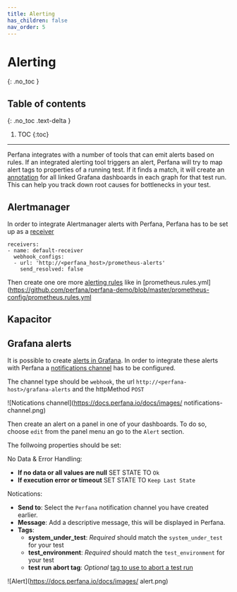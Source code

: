 ```yaml
---
title: Alerting
has_children: false
nav_order: 5
---
```


# Alerting
{: .no_toc }

## Table of contents
{: .no_toc .text-delta }

1. TOC
{:toc}


---

Perfana integrates with a number of tools that can emit alerts based on rules. If an integrated alerting tool triggers an alert, Perfana will try to map alert tags to properties of a running test. If it finds a match, it will create an [annotation](https://grafana.com/docs/grafana/latest/reference/annotations/) for all linked Grafana dashboards in each graph for that test run. This can help you track down root causes for bottlenecks in your test.

## Alertmanager

In order to integrate Alertmanager alerts with Perfana, Perfana has to be set up as a [receiver](https://prometheus.io/docs/alerting/configuration/#receiver)

```
receivers:
- name: default-receiver
  webhook_configs:
  - url: 'http://<perfana_host>/prometheus-alerts'
    send_resolved: false

``` 

Then create one ore more [alerting rules](https://prometheus.io/docs/prometheus/latest/configuration/alerting_rules/) like in [prometheus.rules.yml](https://github.com/perfana/perfana-demo/blob/master/prometheus-config/prometheus.rules.yml

## Kapacitor

## Grafana alerts

It is possible to create [alerts in Grafana](https://grafana.com/docs/grafana/latest/alerting/rules/). In order to integrate these alerts with Perfana a [notifications channel](https://grafana.com/docs/grafana/latest/alerting/notifications/) has to be configured.

The channel type should be `webhook`, the url `http://<perfana-host>/grafana-alerts` and the httpMethod `POST`

![Notications channel](https://docs.perfana.io/docs/images/
notifications-channel.png)

Then create an alert on a panel in one of your dashboards. To do so, choose `edit` from the panel menu an go to the `Alert` section.

The follwoing properties should be set:

No Data & Error Handling:
* **If no data or all values are null** SET STATE TO `Ok`
* **If execution error or timeout** SET STATE TO `Keep Last State`

Notications:

* **Send to**: Select the `Perfana` notification channel you have created earlier. 
* **Message**: Add a descriptive message, this will be displayed in Perfana.
* **Tags**: 
  * **system_under_test**: *Required* should match the `system_under_test` for your test  
  * **test_environment**: *Required*  should match the `test_environment` for your test
  * **test run abort tag**: *Optional* [tag to use to abort a test run](https://perfana.github.io/perfana-docs/docs/testconfiguration/testconfiguration.html#abort-alert-tags)  
  

![Alert](https://docs.perfana.io/docs/images/
alert.png)
